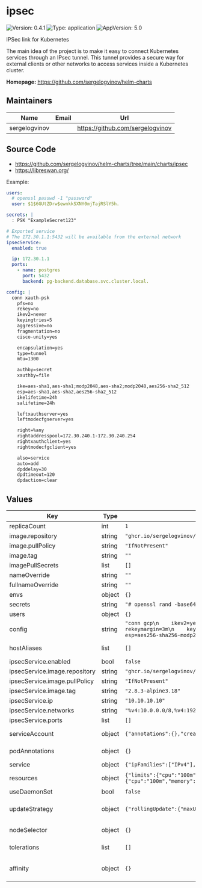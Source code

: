 # ipsec

![Version: 0.4.1](https://img.shields.io/badge/Version-0.4.1-informational?style=flat-square) ![Type: application](https://img.shields.io/badge/Type-application-informational?style=flat-square) ![AppVersion: 5.0](https://img.shields.io/badge/AppVersion-5.0-informational?style=flat-square)

IPSec link for Kubernetes

The main idea of the project is to make it easy to connect Kubernetes services through an IPsec tunnel.
This tunnel provides a secure way for external clients or other networks to access services inside a Kubernetes cluster.

**Homepage:** <https://github.com/sergelogvinov/helm-charts>

## Maintainers

| Name | Email | Url |
| ---- | ------ | --- |
| sergelogvinov |  | <https://github.com/sergelogvinov> |

## Source Code

* <https://github.com/sergelogvinov/helm-charts/tree/main/charts/ipsec>
* <https://libreswan.org/>

Example:

```yaml
users:
  # openssl passwd -1 "password"
  user: $1$6GUtZDrw$ewnkkSXNY0mjTajRSlY5h.

secrets: |
  : PSK "ExampleSecret123"

# Exported service
# The 172.30.1.1:5432 will be available from the external network
ipsecService:
  enabled: true

  ip: 172.30.1.1
  ports:
    - name: postgres
      port: 5432
      backend: pg-backend.database.svc.cluster.local.

config: |
  conn xauth-psk
    pfs=no
    rekey=no
    ikev2=never
    keyingtries=5
    aggressive=no
    fragmentation=no
    cisco-unity=yes

    encapsulation=yes
    type=tunnel
    mtu=1300

    authby=secret
    xauthby=file

    ike=aes-sha1,aes-sha1;modp2048,aes-sha2;modp2048,aes256-sha2_512
    esp=aes-sha1,aes-sha2,aes256-sha2_512
    ikelifetime=24h
    salifetime=24h

    leftxauthserver=yes
    leftmodecfgserver=yes

    right=%any
    rightaddresspool=172.30.240.1-172.30.240.254
    rightxauthclient=yes
    rightmodecfgclient=yes

    also=service
    auto=add
    dpddelay=30
    dpdtimeout=120
    dpdaction=clear
```

## Values

| Key | Type | Default | Description |
|-----|------|---------|-------------|
| replicaCount | int | `1` |  |
| image.repository | string | `"ghcr.io/sergelogvinov/ipsec"` |  |
| image.pullPolicy | string | `"IfNotPresent"` |  |
| image.tag | string | `""` |  |
| imagePullSecrets | list | `[]` |  |
| nameOverride | string | `""` |  |
| fullnameOverride | string | `""` |  |
| envs | object | `{}` | Deployment envs |
| secrets | string | `"# openssl rand -base64 48\n%any 1.2.3.4 : PSK \"base64\"\n"` |  |
| users | object | `{}` | XAUTH openssl passwd -1 "$PASSWORD" |
| config | string | `"conn gcp\n    ikev2=yes\n    ikelifetime=600m\n    keylife=180m\n    rekeymargin=3m\n    keyingtries=3\n    ike=aes256-sha256-modp2048\n    esp=aes256-sha256-modp2048\n    pfs=yes\n"` |  |
| hostAliases | list | `[]` | host aliases ref: https://kubernetes.io/docs/concepts/services-networking/add-entries-to-pod-etc-hosts-with-host-aliases/ |
| ipsecService.enabled | bool | `false` |  |
| ipsecService.image.repository | string | `"ghcr.io/sergelogvinov/haproxy"` |  |
| ipsecService.image.pullPolicy | string | `"IfNotPresent"` |  |
| ipsecService.image.tag | string | `"2.8.3-alpine3.18"` |  |
| ipsecService.ip | string | `"10.10.10.10"` |  |
| ipsecService.networks | string | `"%v4:10.0.0.0/8,%v4:192.168.0.0/16,%v4:172.16.0.0/12,%v4:!172.30.240.0/24"` |  |
| ipsecService.ports | list | `[]` |  |
| serviceAccount | object | `{"annotations":{},"create":true,"name":""}` | Pods Service Account. ref: https://kubernetes.io/docs/tasks/configure-pod-container/configure-service-account/ |
| podAnnotations | object | `{}` | Annotations for pod. ref: https://kubernetes.io/docs/concepts/overview/working-with-objects/annotations/ |
| service | object | `{"ipFamilies":["IPv4"],"ipsec":4500,"isakmp":500,"type":"ClusterIP"}` | Service parameters ref: https://kubernetes.io/docs/user-guide/services/ |
| resources | object | `{"limits":{"cpu":"100m","memory":"128Mi"},"requests":{"cpu":"100m","memory":"64Mi"}}` | Resource requests and limits. ref: https://kubernetes.io/docs/user-guide/compute-resources/ |
| useDaemonSet | bool | `false` | Use a daemonset instead of a deployment |
| updateStrategy | object | `{"rollingUpdate":{"maxUnavailable":1},"type":"RollingUpdate"}` | Pod deployment update strategy type. ref: https://kubernetes.io/docs/concepts/workloads/controllers/deployment/#updating-a-deployment |
| nodeSelector | object | `{}` | Node labels for pod assignment. ref: https://kubernetes.io/docs/user-guide/node-selection/ |
| tolerations | list | `[]` | Tolerations for pod assignment. ref: https://kubernetes.io/docs/concepts/configuration/taint-and-toleration/ |
| affinity | object | `{}` | Affinity for pod assignment. ref: https://kubernetes.io/docs/concepts/configuration/assign-pod-node/#affinity-and-anti-affinity |
